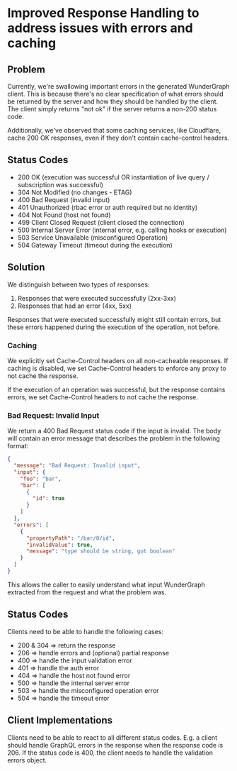 # Improved Response Handling to address issues with errors and caching

## Problem

Currently, we're swallowing important errors in the generated WunderGraph client.
This is because there's no clear specification of what errors should be returned by the server
and how they should be handled by the client.
The client simply returns "not ok" if the server returns a non-200 status code.

Additionally, we've observed that some caching services, like Cloudflare, cache 200 OK responses, even if they don't
contain cache-control headers.

## Status Codes

- 200 OK (execution was successful OR instantiation of live query / subscription was successful)
- 304 Not Modified (no changes - ETAG)
- 400 Bad Request (invalid input)
- 401 Unauthorized (rbac error or auth required but no identity)
- 404 Not Found (host not found)
- 499 Client Closed Request (client closed the connection)
- 500 Internal Server Error (internal error, e.g. calling hooks or execution)
- 503 Service Unavailable (misconfigured Operation)
- 504 Gateway Timeout (timeout during the execution)

## Solution

We distinguish between two types of responses:

1. Responses that were executed successfully (2xx-3xx)
2. Responses that had an error (4xx, 5xx)

Responses that were executed successfully might still contain errors,
but these errors happened during the execution of the operation,
not before.

### Caching

We explicitly set Cache-Control headers on all non-cacheable responses.
If caching is disabled, we set Cache-Control headers to enforce any proxy to not cache the response.

If the execution of an operation was successful, but the response contains errors,
we set Cache-Control headers to not cache the response.

### Bad Request: Invalid Input

We return a 400 Bad Request status code if the input is invalid.
The body will contain an error message that describes the problem in the following format:

```json
{
  "message": "Bad Request: Invalid input",
  "input": {
    "foo": "bar",
    "bar": [
      {
        "id": true
      }
    ]
  },
  "errors": [
    {
      "propertyPath": "/bar/0/id",
      "invalidValue": true,
      "message": "type should be string, got boolean"
    }
  ]
}
```

This allows the caller to easily understand what input WunderGraph extracted from the request and what the problem was.

## Status Codes

Clients need to be able to handle the following cases:

- 200 & 304 => return the response
- 206 => handle errors and (optional) partial response
- 400 => handle the input validation error
- 401 => handle the auth error
- 404 => handle the host not found error
- 500 => handle the internal server error
- 503 => handle the misconfigured operation error
- 504 => handle the timeout error

## Client Implementations

Clients need to be able to react to all different status codes.
E.g. a client should handle GraphQL errors in the response when the response code is 206.
If the status code is 400, the client needs to handle the validation errors object.
